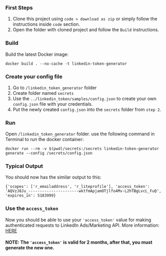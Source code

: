### First Steps
1. Clone this project using `code > download as zip` or simply follow the instructions inside `code` section.
2. Open the folder with cloned project and follow the `Build` instructions.

### Build
Build the latest Docker image:
```
docker build . --no-cache -t linkedin-token-generator
```

### Create your config file
1. Go to `/linkedin_token_generator` folder
2. Create folder named `secrets`
3. Use the `../linkedin_token/samples/config.json` to create your own `config.json` file with your credentials.
4. Put the newly created `config.json` into the `secrets` folder from `step 2`.

### Run
Open `/linkedin_token_generator` folder. use the following command in Terminal to run the docker container:

```
docker run --rm -v $(pwd)/secrets:/secrets linkedin-token-generator generate --config /secrets/config.json
```
### Typical Output
You should now has the similar output to this:
```
{'scopes': ['r_emailaddress', 'r_liteprofile'], 'access_token': 'AQVzJ8Ju_----------------------wktfmApjamOTjlfo4Mv-L2hTBgLvcL_FuQ', 'expires_in': 5183999}
```
### Use the `access_token`
Now you should be able to use your `'access_token'` value for making authenticated requests to LinkedIn Ads/Marketing API.
More information: [HERE](https://docs.microsoft.com/en-us/linkedin/marketing/getting-started)

#### NOTE: The `'access_token'` is valid for 2 months, after that, you must generate the new one.